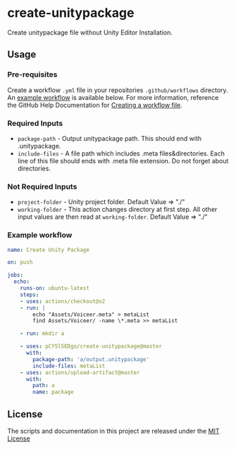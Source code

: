 # create-unitypackage

Create unitypackage file without Unity Editor Installation.

## Usage

### Pre-requisites

Create a workflow `.yml` file in your repositories `.github/workflows` directory. An [example workflow](#example-workflow) is available below. For more information, reference the GitHub Help Documentation for [Creating a workflow file](https://help.github.com/en/articles/configuring-a-workflow#creating-a-workflow-file).

### Required Inputs

* `package-path` - Output unitypackage path. This should end with .unitypackage.
* `include-files` - A file path which includes .meta files&amp;directories. Each line of this file should ends with .meta file extension. Do not forget about directories.

### Not Required Inputs

* `project-folder` - Unity project folder. Default Value => &quot;./&quot;
* `working-folder` - This action changes directory at first step. All other input values are then read at `working-folder`. Default Value => &quot;./&quot;

### Example workflow

```yaml
name: Create Unity Package

on: push

jobs:
  echo:
    runs-on: ubuntu-latest
    steps:
    - uses: actions/checkout@v2
    - run: |
        echo "Assets/Voiceer.meta" > metaList
        find Assets/Voiceer/ -name \*.meta >> metaList

    - run: mkdir a

    - uses: pCYSl5EDgo/create-unitypackage@master
      with:
        package-path: 'a/output.unitypackage'
        include-files: metaList
    - uses: actions/upload-artifact@master
      with:
        path: a
        name: package
```

## License
The scripts and documentation in this project are released under the [MIT License](LICENSE)
